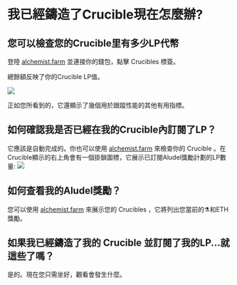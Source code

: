 # 我已經鑄造了Crucible現在怎麼辦?

## 您可以檢查您的Crucible里有多少LP代幣 

登陸 [alchemist.farm](https://alchemist.farm/) 並連接你的錢包，點擊 Crucibles 標簽。 

總餘額反映了你的Crucible LP值。

![](https://i.imgur.com/WCBz8yM.png)

正如您所看到的，它還顯示了幾個用於跟蹤性能的其他有用指標。

## 如何確認我是否已經在我的Crucible內訂閱了LP？

它應該是自動完成的。你也可以使用 [alchemist.farm](https://alchemist.farm/)  來檢查你的 Crucible 。在Crucible顯示的右上角會有一個掛鎖圖標，它展示已訂閱Aludel獎勵計劃的LP數量: ![](https://i.imgur.com/ed4d3m8.png)

## 如何查看我的Aludel獎勵？ 

您可以使用 [alchemist.farm](https://alchemist.farm/) 來展示您的 Crucibles ，它將列出您當前的⚗️和ETH獎勵。 

## 如果我已經鑄造了我的 Crucible 並訂閱了我的LP...就這些了嗎？ 

是的。現在您只需坐好，觀看會發生什麼。 







#### 

